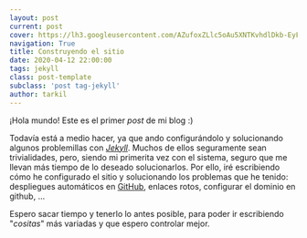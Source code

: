 ```yaml
---
layout: post
current: post
cover: https://lh3.googleusercontent.com/AZufoxZLlc5oAu5XNTKvhdlDkb-EyFvLEri6s-xa0T_BzNPD0ImkjAhx3hWCCmW-x4j-06qtXCYpKPpx51kvJHuKTrQc-d320wfn1lX7XCLUkEmIV0rtQBGPYszYLo2Zre0wdChlTSg=w958-h423-no
navigation: True
title: Construyendo el sitio
date: 2020-04-12 22:00:00
tags: jekyll
class: post-template
subclass: 'post tag-jekyll'
author: tarkil
---
```

¡Hola mundo! Este es el primer _post_ de mi blog :)

Todavía está a medio hacer, ya que ando configurándolo y solucionando algunos problemillas con [_Jekyll_](https://jekyllrb.com/). Muchos de ellos seguramente sean trivialidades, pero, siendo mi primerita vez con el sistema, seguro que me llevan más tiempo de lo deseado solucionarlos. Por ello, iré escribiendo cómo he configurado el sitio y  solucionando los problemas que he tenido: despliegues automáticos en [GitHub](https://github.com/), enlaces rotos, configurar el dominio en github, ...

Espero sacar tiempo y tenerlo lo antes posible, para poder ir escribiendo "_cositas_" más variadas y que espero controlar mejor.